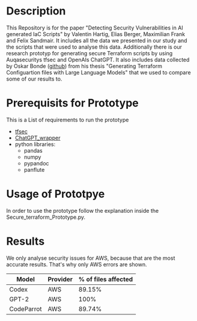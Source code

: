 # Description

This Repository is for the paper "Detecting Security Vulnerabilities in AI generated IaC Scripts" by Valentin Hartig, Elias Berger, Maximilian Frank and Felix Sandmair. It includes all the data we presented in our study and the scripts that were used to analyse this data. Additionally there is our research prototyp for generating secure Terraform scripts by using Auqasecuritys tfsec and OpenAIs ChatGPT. It also includes data collected by Oskar Bonde ([github](https://github.com/Oskar-Bonde/Generating-Terraform-configuration-files)) from his thesis "Generating Terraform Configuartion files with Large Language Models" that we used to compare some of our results to. 

# Prerequisits for Prototype

This is a List of requirements to run the prototype
* [tfsec](https://github.com/aquasecurity/tfsec)
* [ChatGPT_wrapper](https://github.com/mmabrouk/chatgpt-wrapper)
* python libraries:
    * pandas
    * numpy
    * pypandoc
    * panflute

# Usage of Prototpye

In order to use the prototype follow the explanation inside the Secure_terraform_Prototype.py.

# Results

We only analyse security issues for AWS, because that are the most accurate results. That's why only AWS errors are shown.

| Model      | Provider | % of files affected |
|------------|----------|---------------------|
| Codex      | AWS      | 89.15%              |
| GPT-2      | AWS      | 100%                |
| CodeParrot | AWS      | 89.74%              |
